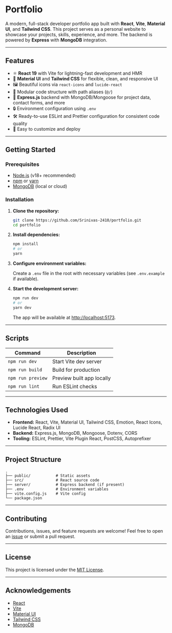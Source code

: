 # Portfolio

A modern, full-stack developer portfolio app built with **React**, **Vite**, **Material UI**, and **Tailwind CSS**. This project serves as a personal website to showcase your projects, skills, experience, and more. The backend is powered by **Express** with **MongoDB** integration.

---

## Features

- ⚛️ **React 19** with Vite for lightning-fast development and HMR
- 🎨 **Material UI** and **Tailwind CSS** for flexible, clean, and responsive UI
- 🖼️ Beautiful icons via `react-icons` and `lucide-react`
- 📂 Modular code structure with path aliases (`@/`)
- 🚀 **Express.js** backend with MongoDB/Mongoose for project data, contact forms, and more
- 🔒 Environment configuration using `.env`
- 🛠️ Ready-to-use ESLint and Prettier configuration for consistent code quality
- 🔧 Easy to customize and deploy

---

## Getting Started

### Prerequisites

- [Node.js](https://nodejs.org/) (v18+ recommended)
- [npm](https://www.npmjs.com/) or [yarn](https://yarnpkg.com/)
- [MongoDB](https://www.mongodb.com/) (local or cloud)

### Installation

1. **Clone the repository:**
   ```sh
   git clone https://github.com/Srinivas-2410/portfolio.git
   cd portfolio
   ```

2. **Install dependencies:**
   ```sh
   npm install
   # or
   yarn
   ```

3. **Configure environment variables:**

   Create a `.env` file in the root with necessary variables (see `.env.example` if available).

4. **Start the development server:**
   ```sh
   npm run dev
   # or
   yarn dev
   ```

   The app will be available at [http://localhost:5173](http://localhost:5173).

---

## Scripts

| Command          | Description                       |
|------------------|-----------------------------------|
| `npm run dev`    | Start Vite dev server             |
| `npm run build`  | Build for production              |
| `npm run preview`| Preview built app locally         |
| `npm run lint`   | Run ESLint checks                 |

---

## Technologies Used

- **Frontend:** React, Vite, Material UI, Tailwind CSS, Emotion, React Icons, Lucide React, Radix UI
- **Backend:** Express.js, MongoDB, Mongoose, Dotenv, CORS
- **Tooling:** ESLint, Prettier, Vite Plugin React, PostCSS, Autoprefixer

---

## Project Structure

```
.
├── public/           # Static assets
├── src/              # React source code
├── server/           # Express backend (if present)
├── .env              # Environment variables
├── vite.config.js    # Vite config
└── package.json
```

---

## Contributing

Contributions, issues, and feature requests are welcome! Feel free to open an [issue](https://github.com/Srinivas-2410/portfolio/issues) or submit a pull request.

---

## License

This project is licensed under the [MIT License](LICENSE).

---

## Acknowledgements

- [React](https://react.dev/)
- [Vite](https://vitejs.dev/)
- [Material UI](https://mui.com/)
- [Tailwind CSS](https://tailwindcss.com/)
- [MongoDB](https://mongodb.com/)
